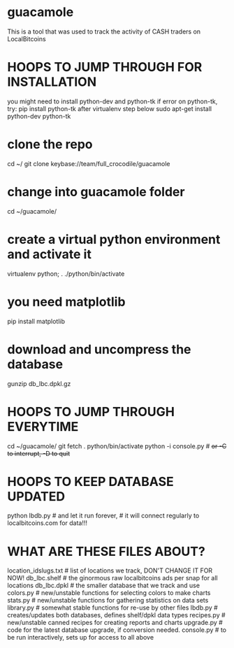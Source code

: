 # guacamole
This is a tool that was used to track the activity of CASH traders on LocalBitcoins


# HOOPS TO JUMP THROUGH FOR INSTALLATION

 you might need to install python-dev and python-tk
 if error on python-tk, try: pip install python-tk after virtualenv step below
sudo apt-get install python-dev python-tk

# clone the repo
cd ~/
git clone keybase://team/full_crocodile/guacamole

# change into guacamole folder
cd ~/guacamole/

# create a virtual python environment and activate it
virtualenv python; . ./python/bin/activate

# you need matplotlib
pip install matplotlib

# download and uncompress the database
gunzip db_lbc.dpkl.gz


# HOOPS TO JUMP THROUGH EVERYTIME
cd ~/guacamole/
git fetch
. python/bin/activate
python -i console.py	# <del> or <ctrl>-C to interrupt, <ctrl>-D to quit


# HOOPS TO KEEP DATABASE UPDATED
python lbdb.py	# and let it run forever, 
		# it will connect regularly to localbitcoins.com for data!!!


# WHAT ARE THESE FILES ABOUT?
location_idslugs.txt	# list of locations we track, DON'T CHANGE IT FOR NOW!
db_lbc.shelf	# the ginormous raw localbitcoins ads per snap for all locations
db_lbc.dpkl	# the smaller database that we track and use
colors.py	# new/unstable functions for selecting colors to make charts
stats.py	# new/unstable functions for gathering statistics on data sets
library.py	# somewhat stable functions for re-use by other files
lbdb.py		# creates/updates both databases, defines shelf/dpkl data types
recipes.py	# new/unstable canned recipes for creating reports and charts
upgrade.py	# code for the latest database upgrade, if conversion needed.
console.py	# to be run interactively, sets up for access to all above


